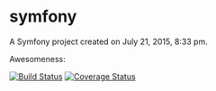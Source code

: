 symfony
=======

A Symfony project created on July 21, 2015, 8:33 pm.


Awesomeness:

[![Build Status](https://travis-ci.org/gabiudrescu/jobeetTutorial.svg?branch=master)](https://travis-ci.org/gabiudrescu/jobeetTutorial)
[![Coverage Status](https://coveralls.io/repos/gabiudrescu/jobeetTutorial/badge.svg?branch=master&service=github)](https://coveralls.io/github/gabiudrescu/jobeetTutorial?branch=master)